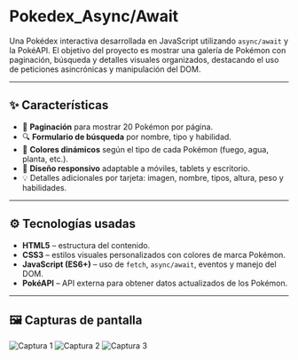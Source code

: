 # Pokedex_Async/Await

Una Pokédex interactiva desarrollada en JavaScript utilizando `async/await` y la PokéAPI. El objetivo del proyecto es mostrar una galería de Pokémon con paginación, búsqueda y detalles visuales organizados, destacando el uso de peticiones asincrónicas y manipulación del DOM.


---

## ✨ Características

- 🔁 **Paginación** para mostrar 20 Pokémon por página.
- 🔍 **Formulario de búsqueda** por nombre, tipo y habilidad.
- 🎨 **Colores dinámicos** según el tipo de cada Pokémon (fuego, agua, planta, etc.).
- 📱 **Diseño responsivo** adaptable a móviles, tablets y escritorio.
- 💡 Detalles adicionales por tarjeta: imagen, nombre, tipos, altura, peso y habilidades.

---

## ⚙️ Tecnologías usadas

- **HTML5** – estructura del contenido.
- **CSS3** – estilos visuales personalizados con colores de marca Pokémon.
- **JavaScript (ES6+)** – uso de `fetch`, `async/await`, eventos y manejo del DOM.
- **PokéAPI** – API externa para obtener datos actualizados de los Pokémon.

---

## 🖼️ Capturas de pantalla

![Captura 1](https://i.postimg.cc/YqrvgbkL/1.png)
![Captura 2](https://i.postimg.cc/Kv0R5Bvq/2.png)
![Captura 3](https://i.postimg.cc/Vk55ZvJY/3.png)



